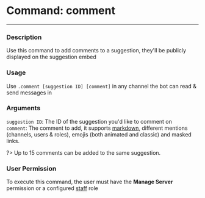 # Command: comment
---
### Description
Use this command to add comments to a suggestion, they'll be publicly displayed on the suggestion embed

### Usage
Use `.comment [suggestion ID] [comment]` in any channel the bot can read & send messages in

### Arguments
`suggestion ID`: The ID of the suggestion you'd like to comment on\
`comment`: The comment to add, it supports [markdown](https://support.discord.com/hc/en-us/articles/210298617), different mentions (channels, users & roles), emojis (both animated and classic) and masked links. 

?> Up to 15 comments can be added to the same suggestion.

### User Permission
To execute this command, the user must have the **Manage Server** permission or a configured [staff](/config/staffroles.md) role

 
